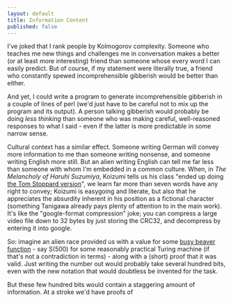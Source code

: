 ```yaml
---
layout: default
title: Information Content
published: false
---
```


I've joked that I rank people by Kolmogorov complexity. Someone who teaches me new things and challenges me in conversation makes a better (or at least more interesting) friend than someone whose every word I can easily predict. But of course, if my statement were literally true, a friend who constantly spewed incomprehensible gibberish would be better than either.

And yet, I could write a program to generate incomprehensible gibberish in a couple of lines of perl (we'd just have to be careful not to mix up the program and its output). A person talking gibberish would probably be doing *less thinking* than someone who was making careful, well-reasoned responses to what I said - even if the latter is more predictable in some narrow sense.

Cultural context has a similar effect. Someone writing German will convey more information to me than someone writing nonsense, and someone writing English more still. But an alien writing English can tell me far less than someone with whom I'm embedded in a common culture. When, in *The Melancholy of Haruhi Suzumiya*, Koizumi tells us his class "ended up doing [the Tom Stoppard version](http://tvtropes.org/pmwiki/pmwiki.php/Theatre/RosencrantzAndGuildensternAreDead)", we learn far more than seven words have any right to convey; Koizumi is easygoing and literate, but also that he appreciates the absurdity inherent in his position as a fictional character (something Tanigawa already pays plenty of attention to in the main work). It's like the "google-format compression" joke; you can compress a large video file down to 32 bytes by just storing the CRC32, and decompress by entering it into google.

So: imagine an alien race provided us with a value for some [busy beaver function](http://en.wikipedia.org/wiki/Busy_beaver) - say S(500) for some reasonably practical Turing machine (if that's not a contradiction in terms) - along with a (short) proof that it was valid. Just writing the number out would probably take several hundred bits, even with the new notation that would doubtless be invented for the task.

But these few hundred bits would contain a staggering amount of information. At a stroke we'd have proofs of 